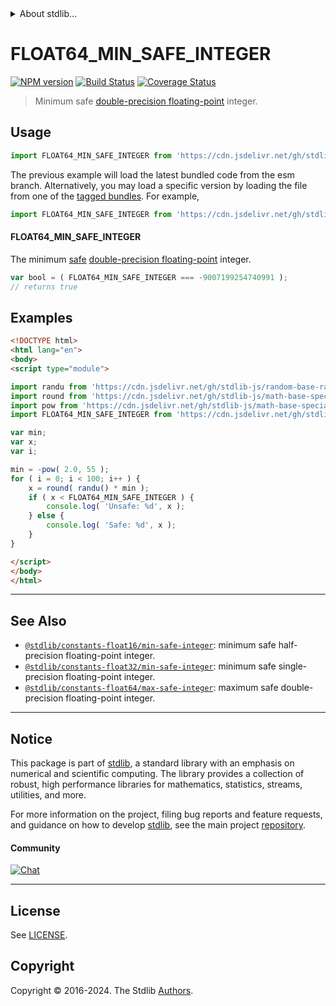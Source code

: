 <!--

@license Apache-2.0

Copyright (c) 2018 The Stdlib Authors.

Licensed under the Apache License, Version 2.0 (the "License");
you may not use this file except in compliance with the License.
You may obtain a copy of the License at

   http://www.apache.org/licenses/LICENSE-2.0

Unless required by applicable law or agreed to in writing, software
distributed under the License is distributed on an "AS IS" BASIS,
WITHOUT WARRANTIES OR CONDITIONS OF ANY KIND, either express or implied.
See the License for the specific language governing permissions and
limitations under the License.

-->


<details>
  <summary>
    About stdlib...
  </summary>
  <p>We believe in a future in which the web is a preferred environment for numerical computation. To help realize this future, we've built stdlib. stdlib is a standard library, with an emphasis on numerical and scientific computation, written in JavaScript (and C) for execution in browsers and in Node.js.</p>
  <p>The library is fully decomposable, being architected in such a way that you can swap out and mix and match APIs and functionality to cater to your exact preferences and use cases.</p>
  <p>When you use stdlib, you can be absolutely certain that you are using the most thorough, rigorous, well-written, studied, documented, tested, measured, and high-quality code out there.</p>
  <p>To join us in bringing numerical computing to the web, get started by checking us out on <a href="https://github.com/stdlib-js/stdlib">GitHub</a>, and please consider <a href="https://opencollective.com/stdlib">financially supporting stdlib</a>. We greatly appreciate your continued support!</p>
</details>

# FLOAT64_MIN_SAFE_INTEGER

[![NPM version][npm-image]][npm-url] [![Build Status][test-image]][test-url] [![Coverage Status][coverage-image]][coverage-url] <!-- [![dependencies][dependencies-image]][dependencies-url] -->

> Minimum safe [double-precision floating-point][ieee754] integer.



<section class="usage">

## Usage

```javascript
import FLOAT64_MIN_SAFE_INTEGER from 'https://cdn.jsdelivr.net/gh/stdlib-js/constants-float64-min-safe-integer@esm/index.mjs';
```
The previous example will load the latest bundled code from the esm branch. Alternatively, you may load a specific version by loading the file from one of the [tagged bundles](https://github.com/stdlib-js/constants-float64-min-safe-integer/tags). For example,

```javascript
import FLOAT64_MIN_SAFE_INTEGER from 'https://cdn.jsdelivr.net/gh/stdlib-js/constants-float64-min-safe-integer@v0.2.1-esm/index.mjs';
```

#### FLOAT64_MIN_SAFE_INTEGER

The minimum [safe][safe-integers] [double-precision floating-point][ieee754] integer.

```javascript
var bool = ( FLOAT64_MIN_SAFE_INTEGER === -9007199254740991 );
// returns true
```

</section>

<!-- /.usage -->

<section class="examples">

## Examples

<!-- eslint no-undef: "error" -->

```html
<!DOCTYPE html>
<html lang="en">
<body>
<script type="module">

import randu from 'https://cdn.jsdelivr.net/gh/stdlib-js/random-base-randu@esm/index.mjs';
import round from 'https://cdn.jsdelivr.net/gh/stdlib-js/math-base-special-round@esm/index.mjs';
import pow from 'https://cdn.jsdelivr.net/gh/stdlib-js/math-base-special-pow@esm/index.mjs';
import FLOAT64_MIN_SAFE_INTEGER from 'https://cdn.jsdelivr.net/gh/stdlib-js/constants-float64-min-safe-integer@esm/index.mjs';

var min;
var x;
var i;

min = -pow( 2.0, 55 );
for ( i = 0; i < 100; i++ ) {
    x = round( randu() * min );
    if ( x < FLOAT64_MIN_SAFE_INTEGER ) {
        console.log( 'Unsafe: %d', x );
    } else {
        console.log( 'Safe: %d', x );
    }
}

</script>
</body>
</html>
```

</section>

<!-- /.examples -->

<!-- C interface documentation. -->



<!-- Section for related `stdlib` packages. Do not manually edit this section, as it is automatically populated. -->

<section class="related">

* * *

## See Also

-   <span class="package-name">[`@stdlib/constants-float16/min-safe-integer`][@stdlib/constants/float16/min-safe-integer]</span><span class="delimiter">: </span><span class="description">minimum safe half-precision floating-point integer.</span>
-   <span class="package-name">[`@stdlib/constants-float32/min-safe-integer`][@stdlib/constants/float32/min-safe-integer]</span><span class="delimiter">: </span><span class="description">minimum safe single-precision floating-point integer.</span>
-   <span class="package-name">[`@stdlib/constants-float64/max-safe-integer`][@stdlib/constants/float64/max-safe-integer]</span><span class="delimiter">: </span><span class="description">maximum safe double-precision floating-point integer.</span>

</section>

<!-- /.related -->

<!-- Section for all links. Make sure to keep an empty line after the `section` element and another before the `/section` close. -->


<section class="main-repo" >

* * *

## Notice

This package is part of [stdlib][stdlib], a standard library with an emphasis on numerical and scientific computing. The library provides a collection of robust, high performance libraries for mathematics, statistics, streams, utilities, and more.

For more information on the project, filing bug reports and feature requests, and guidance on how to develop [stdlib][stdlib], see the main project [repository][stdlib].

#### Community

[![Chat][chat-image]][chat-url]

---

## License

See [LICENSE][stdlib-license].


## Copyright

Copyright &copy; 2016-2024. The Stdlib [Authors][stdlib-authors].

</section>

<!-- /.stdlib -->

<!-- Section for all links. Make sure to keep an empty line after the `section` element and another before the `/section` close. -->

<section class="links">

[npm-image]: http://img.shields.io/npm/v/@stdlib/constants-float64-min-safe-integer.svg
[npm-url]: https://npmjs.org/package/@stdlib/constants-float64-min-safe-integer

[test-image]: https://github.com/stdlib-js/constants-float64-min-safe-integer/actions/workflows/test.yml/badge.svg?branch=v0.2.1
[test-url]: https://github.com/stdlib-js/constants-float64-min-safe-integer/actions/workflows/test.yml?query=branch:v0.2.1

[coverage-image]: https://img.shields.io/codecov/c/github/stdlib-js/constants-float64-min-safe-integer/main.svg
[coverage-url]: https://codecov.io/github/stdlib-js/constants-float64-min-safe-integer?branch=main

<!--

[dependencies-image]: https://img.shields.io/david/stdlib-js/constants-float64-min-safe-integer.svg
[dependencies-url]: https://david-dm.org/stdlib-js/constants-float64-min-safe-integer/main

-->

[chat-image]: https://img.shields.io/gitter/room/stdlib-js/stdlib.svg
[chat-url]: https://app.gitter.im/#/room/#stdlib-js_stdlib:gitter.im

[stdlib]: https://github.com/stdlib-js/stdlib

[stdlib-authors]: https://github.com/stdlib-js/stdlib/graphs/contributors

[umd]: https://github.com/umdjs/umd
[es-module]: https://developer.mozilla.org/en-US/docs/Web/JavaScript/Guide/Modules

[deno-url]: https://github.com/stdlib-js/constants-float64-min-safe-integer/tree/deno
[deno-readme]: https://github.com/stdlib-js/constants-float64-min-safe-integer/blob/deno/README.md
[umd-url]: https://github.com/stdlib-js/constants-float64-min-safe-integer/tree/umd
[umd-readme]: https://github.com/stdlib-js/constants-float64-min-safe-integer/blob/umd/README.md
[esm-url]: https://github.com/stdlib-js/constants-float64-min-safe-integer/tree/esm
[esm-readme]: https://github.com/stdlib-js/constants-float64-min-safe-integer/blob/esm/README.md
[branches-url]: https://github.com/stdlib-js/constants-float64-min-safe-integer/blob/main/branches.md

[stdlib-license]: https://raw.githubusercontent.com/stdlib-js/constants-float64-min-safe-integer/main/LICENSE

[safe-integers]: http://www.2ality.com/2013/10/safe-integers.html

[ieee754]: https://en.wikipedia.org/wiki/IEEE_754-1985

<!-- <related-links> -->

[@stdlib/constants/float16/min-safe-integer]: https://github.com/stdlib-js/constants-float16-min-safe-integer/tree/esm

[@stdlib/constants/float32/min-safe-integer]: https://github.com/stdlib-js/constants-float32-min-safe-integer/tree/esm

[@stdlib/constants/float64/max-safe-integer]: https://github.com/stdlib-js/constants-float64-max-safe-integer/tree/esm

<!-- </related-links> -->

</section>

<!-- /.links -->
